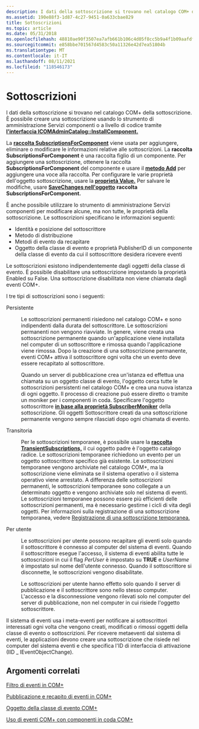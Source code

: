 ```yaml
---
description: I dati della sottoscrizione si trovano nel catalogo COM+ della sottoscrizione. È possibile creare una sottoscrizione usando lo strumento di amministrazione Servizi componenti o a livello di codice tramite l'interfaccia ICOMAdminCatalog::InstallComponent.
ms.assetid: 190e88f3-1d87-4c27-9451-0a633cbae829
title: Sottoscrizioni
ms.topic: article
ms.date: 05/31/2018
ms.openlocfilehash: 48810ae90f3507ea7afb661b106c4d05f8cc5b9a4f1b09aafdfb26d9fdb03a75
ms.sourcegitcommit: e858bbe701567d4583c50a11326e42d7ea51804b
ms.translationtype: MT
ms.contentlocale: it-IT
ms.lasthandoff: 08/11/2021
ms.locfileid: "118546173"
---
```

# <a name="subscriptions"></a>Sottoscrizioni

I dati della sottoscrizione si trovano nel catalogo COM+ della sottoscrizione. È possibile creare una sottoscrizione usando lo strumento di amministrazione Servizi componenti o a livello di codice tramite [**l'interfaccia ICOMAdminCatalog::InstallComponent.**](/windows/desktop/api/ComAdmin/nf-comadmin-icomadmincatalog-installcomponent)

La [**raccolta SubscriptionsForComponent**](subscriptionsforcomponent.md) viene usata per aggiungere, eliminare o modificare le informazioni relative alle sottoscrizioni. La **raccolta SubscriptionsForComponent** è una raccolta figlio di un componente. Per aggiungere una sottoscrizione, ottenere la raccolta **SubscriptionsForComponent** del componente e usare il [**metodo Add**](/windows/desktop/api/ComAdmin/nf-comadmin-icatalogcollection-add) per aggiungere una voce alla raccolta. Per configurare le varie proprietà dell'oggetto sottoscrizione, usare la [**proprietà Value.**](/windows/desktop/api/ComAdmin/nf-comadmin-icatalogobject-get_value) Per salvare le modifiche, usare [**SaveChanges nell'oggetto**](/windows/desktop/api/ComAdmin/nf-comadmin-icatalogcollection-savechanges) **raccolta SubscriptionsForComponent.**

È anche possibile utilizzare lo strumento di amministrazione Servizi componenti per modificare alcune, ma non tutte, le proprietà della sottoscrizione. Le sottoscrizioni specificano le informazioni seguenti:

-   Identità e posizione del sottoscrittore
-   Metodo di distribuzione
-   Metodi di evento da recapitare
-   Oggetto della classe di evento e proprietà PublisherID di un componente della classe di evento da cui il sottoscrittore desidera ricevere eventi

Le sottoscrizioni esistono indipendentemente dagli oggetti della classe di evento. È possibile disabilitare una sottoscrizione impostando la proprietà Enabled su False. Una sottoscrizione disabilitata non viene chiamata dagli eventi COM+.

I tre tipi di sottoscrizioni sono i seguenti:

<dl> <dt>

<span id="Persistent"></span><span id="persistent"></span><span id="PERSISTENT"></span>Persistente
</dt> <dd>

Le sottoscrizioni permanenti risiedono nel catalogo COM+ e sono indipendenti dalla durata del sottoscrittore. Le sottoscrizioni permanenti non vengono riavviate. In genere, viene creata una sottoscrizione permanente quando un'applicazione viene installata nel computer di un sottoscrittore e rimossa quando l'applicazione viene rimossa. Dopo la creazione di una sottoscrizione permanente, eventi COM+ attiva il sottoscrittore ogni volta che un evento deve essere recapitato al sottoscrittore.

Quando un server di pubblicazione crea [](the-com--event-class-object.md) un'istanza ed effettua una chiamata su un oggetto classe di evento, l'oggetto cerca tutte le sottoscrizioni persistenti nel catalogo COM+ e crea una nuova istanza di ogni oggetto. Il processo di creazione può essere diretto o tramite un moniker per i componenti in coda. Specificare l'oggetto sottoscrittore [**in base alla proprietà SubscriberMoniker**](subscriptionsforcomponent.md) della sottoscrizione. Gli oggetti Sottoscrittore creati da una sottoscrizione permanente vengono sempre rilasciati dopo ogni chiamata di evento.

</dd> <dt>

<span id="Transient"></span><span id="transient"></span><span id="TRANSIENT"></span>Transitoria
</dt> <dd>

Per le sottoscrizioni temporanee, è possibile usare la [**raccolta TransientSubscriptions,**](transientsubscriptions.md) il cui oggetto padre è l'oggetto catalogo radice. Le sottoscrizioni temporanee richiedono un evento per un oggetto sottoscrittore specifico già esistente. Le sottoscrizioni temporanee vengono archiviate nel catalogo COM+, ma la sottoscrizione viene eliminata se il sistema operativo o il sistema operativo viene arrestato. A differenza delle sottoscrizioni permanenti, le sottoscrizioni temporanee sono collegate a un determinato oggetto e vengono archiviate solo nel sistema di eventi. Le sottoscrizioni temporanee possono essere più efficienti delle sottoscrizioni permanenti, ma è necessario gestirne i cicli di vita degli oggetti. Per informazioni sulla registrazione di una sottoscrizione temporanea, vedere [Registrazione di una sottoscrizione temporanea.](registering-a-transient-subscription.md)

</dd> <dt>

<span id="Per_user"></span><span id="per_user"></span><span id="PER_USER"></span>Per utente
</dt> <dd>

Le sottoscrizioni per utente possono recapitare gli eventi solo quando il sottoscrittore è connesso al computer del sistema di eventi. Quando il sottoscrittore esegue l'accesso, il sistema di eventi abilita tutte le sottoscrizioni in cui il flag *PerUser* è impostato su **TRUE** e *UserName* è impostato sul nome dell'utente connesso. Quando il sottoscrittore si disconnette, le sottoscrizioni vengono disabilitate.

Le sottoscrizioni per utente hanno effetto solo quando il server di pubblicazione e il sottoscrittore sono nello stesso computer. L'accesso e la disconnessione vengono rilevati solo nel computer del server di pubblicazione, non nel computer in cui risiede l'oggetto sottoscrittore.

</dd> </dl>

Il sistema di eventi usa i meta-eventi per notificare ai sottoscrittori interessati ogni volta che vengono creati, modificati o rimossi oggetti della classe di evento o sottoscrizioni. Per ricevere metaeventi dal sistema di eventi, le applicazioni devono creare una sottoscrizione che risiede nel computer del sistema eventi e che specifica l'ID di interfaccia di attivazione (IID \_ IEventObjectChange).

## <a name="related-topics"></a>Argomenti correlati

<dl> <dt>

[Filtro di eventi in COM+](filtering-events-in-com-.md)
</dt> <dt>

[Pubblicazione e recapito di eventi in COM+](publishing-and-delivering-events-in-com-.md)
</dt> <dt>

[Oggetto della classe di evento COM+](the-com--event-class-object.md)
</dt> <dt>

[Uso di eventi COM+ con componenti in coda COM+](using-com--events-with-com--queued-components.md)
</dt> </dl>

 

 




